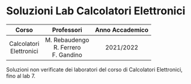 # Soluzioni Lab Calcolatori Elettronici

|          Corso          |              Professori             | Anno Accademico |
|:-----------------------:|:-----------------------------------:|:---------------:|
| Calcolatori<br>Elettronici | M. Rebaudengo<br>R. Ferrero<br>F. Gandino |    2021/2022    |

Soluzioni non verificate dei laboratori del corso di Calcolatori Elettronici, fino al lab 7.
